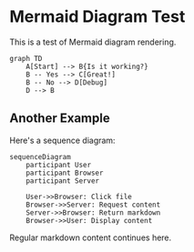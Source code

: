 # Mermaid Diagram Test

This is a test of Mermaid diagram rendering.

```mermaid
graph TD
    A[Start] --> B{Is it working?}
    B -- Yes --> C[Great!]
    B -- No --> D[Debug]
    D --> B
```

## Another Example

Here's a sequence diagram:

```mermaid
sequenceDiagram
    participant User
    participant Browser
    participant Server
    
    User->>Browser: Click file
    Browser->>Server: Request content
    Server->>Browser: Return markdown
    Browser->>User: Display content
```

Regular markdown content continues here.
